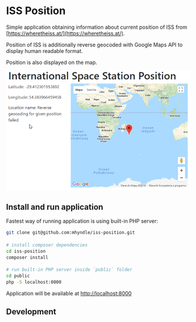 # ISS Position

Simple application obtaining information about current position of ISS from [https://wheretheiss.at/](https://wheretheiss.at/).

Position of ISS is additionally reverse geocoded with Google Maps API to display human readable format.

Position is also displayed on the map.

![](screenshot.png)

## Install and run application
Fastest way of running application is using built-in PHP server:
```bash
git clone git@github.com:mhyndle/iss-position.git

# install composer dependencies
cd iss-position
composer install

# run built-in PHP server inside `public` folder
cd public
php -S localhost:8000
``` 
Application will be available at [http://localhost:8000](http://localhost:8000)

## Development

